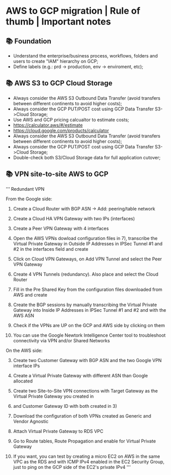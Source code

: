 # AWS to GCP migration | Rule of thumb | Important notes

## 📚 Foundation
- Understand the enterprise/business process, workflows, folders and users to create "IAM" hierarchy on GCP;
- Define labels (e.g.: prd -> production, env -> enviroment, etc);

## 📚 AWS S3 to GCP Cloud Storage
- Always consider the AWS S3 Outbound Data Transfer (avoid transfers between different continents to avoid higher costs);
- Always consider the GCP PUT/POST cost using GCP Data Transfer S3->Cloud Storage;
- Use AWS and GCP pricing calcualtor to estimate costs;
- https://calculator.aws/#/estimate
- https://cloud.google.com/products/calculator
- Always consider the AWS S3 Outbound Data Transfer (avoid transfers between different continents to avoid higher costs);
- Always consider the GCP PUT/POST cost using GCP Data Transfer S3->Cloud Storage;
- Double-check both S3/Cloud Storage data for full application cutover;

## 📚 VPN site-to-site AWS to GCP

'''
Redundant VPN

From the Google side:

1) Create a Cloud Router with BGP ASN -> Add: peering/table network

2) Create a Cloud HA VPN Gateway with two IPs (interfaces)

7) Create a Peer VPN Gateway with 4 interfaces

8) Open the AWS VPNs dowload configuration files in 7), transcribe the Virtual Private Gateway in Outside IP Addresses in IPSec Tunnel #1 and #2 in the interfaces field and create

9) Click on Cloud VPN Gateways, on Add VPN Tunnel and select the Peer VPN Gateway

10) Create 4 VPN Tunnels (redundancy). Also place and select the Cloud Router

11) Fill in the Pre Shared Key from the configuration files downloaded from AWS and create

12) Create the BGP sessions by manually transcribing the Virtual Private Gateway into Inside IP Addresses in IPSec Tunnel #1 and #2 and with the AWS ASN

13) Check if the VPNs are UP on the GCP and AWS side by clicking on them

17) You can use the Google Newtork Intelligence Center tool to troubleshoot connectivity via VPN and/or Shared Networks


On the AWS side:

3) Create two Customer Gateway with BGP ASN and the two Google VPN interface IPs

4) Create a Virtual Private Gateway with different ASN than Google allocated

5) Create two Site-to-Site VPN connections with Target Gateway as the Virtual Private Gateway you created in
4) and Customer Gateway ID with both created in 3)

6) Download the configuration of both VPNs created as Generic and Vendor Agnostic

14) Attach Virtual Private Gateway to RDS VPC

15) Go to Route tables, Route Propagation and enable for Virtual Private Gateway

16) If you want, you can test by creating a micro EC2 on AWS in the same VPC as the RDS and with ICMP IPv4 enabled in the EC2 Security Group, just to ping on the GCP side of the EC2's private IPv4
'''
